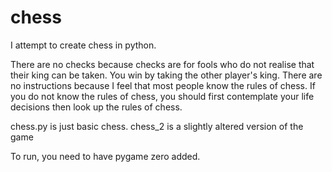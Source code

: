# chess
I attempt to create chess in python.

There are no checks because checks are for fools who do not realise that their king can be taken. You win by taking the other player's king. 
There are no instructions because I feel that most people know the rules of chess. 
If you do not know the rules of chess, you should first contemplate your life decisions then look up the rules of chess.

chess.py is just basic chess.
chess_2 is a slightly altered version of the game

To run, you need to have pygame zero added.

